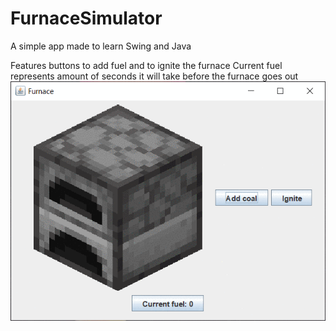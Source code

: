 # FurnaceSimulator
A simple app made to learn Swing and Java

Features buttons to add fuel and to ignite the furnace
Current fuel represents amount of seconds it will take before the furnace goes out
![](Gif.gif)
